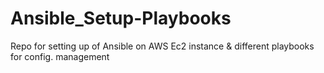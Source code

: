 # Ansible_Setup-Playbooks
Repo for setting up of Ansible on AWS Ec2 instance &amp; different playbooks for config. management
